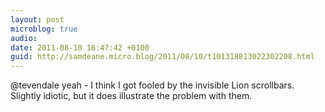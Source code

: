```yaml
---
layout: post
microblog: true
audio: 
date: 2011-08-10 16:47:42 +0100
guid: http://samdeane.micro.blog/2011/08/10/t101318813022302208.html
---
```

@tevendale yeah - I think I got fooled by the invisible Lion scrollbars. Slightly idiotic, but it does illustrate the problem with them.
